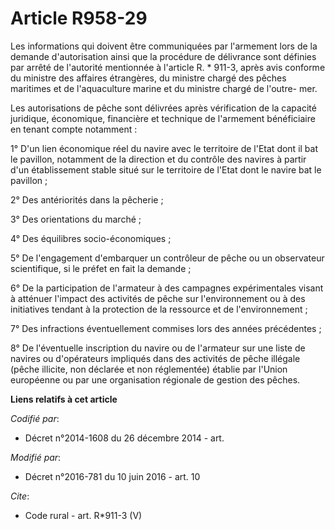 # Article R958-29

Les informations qui doivent être communiquées par l'armement lors de la demande d'autorisation ainsi que la procédure de
délivrance sont définies par arrêté de l'autorité mentionnée à l'article R. * 911-3, après avis conforme du ministre des
affaires étrangères, du ministre chargé des pêches maritimes et de l'aquaculture marine et du ministre chargé de l'outre-
mer. 

Les autorisations de pêche sont délivrées après vérification de la capacité juridique, économique, financière et technique de
l'armement bénéficiaire en tenant compte notamment : 

1° D'un lien économique réel du navire avec le territoire de l'Etat dont il bat le pavillon, notamment de la direction et du
contrôle des navires à partir d'un établissement stable situé sur le territoire de l'Etat dont le navire bat le pavillon ; 

2° Des antériorités dans la pêcherie ; 

3° Des orientations du marché ; 

4° Des équilibres socio-économiques ; 

5° De l'engagement d'embarquer un contrôleur de pêche ou un observateur scientifique, si le préfet en fait la demande ; 

6° De la participation de l'armateur à des campagnes expérimentales visant à atténuer l'impact des activités de pêche sur
l'environnement ou à des initiatives tendant à la protection de la ressource et de l'environnement ; 

7° Des infractions éventuellement commises lors des années précédentes ; 

8° De l'éventuelle inscription du navire ou de l'armateur sur une liste de navires ou d'opérateurs impliqués dans des
activités de pêche illégale (pêche illicite, non déclarée et non réglementée) établie par l'Union européenne ou par une
organisation régionale de gestion des pêches.

**Liens relatifs à cet article**

_Codifié par_:

  - Décret n°2014-1608 du 26 décembre 2014 - art.

_Modifié par_:

  - Décret n°2016-781 du 10 juin 2016 - art. 10

_Cite_:

  - Code rural - art. R*911-3 (V)
